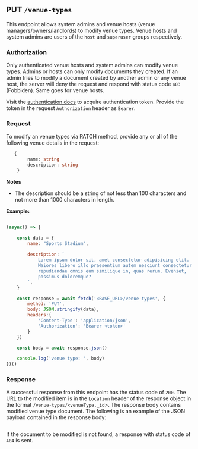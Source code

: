 ## PUT `/venue-types`

This endpoint allows system admins and venue hosts (venue managers/owners/landlords) to modify venue types. Venue hosts and system admins are users of the `host` and `superuser` groups respectively. 

### Authorization
Only authenticated venue hosts and system admins can modify venue types. Admins or hosts can only modify documents they created. If an admin tries to modify a document created by another admin or any venue host, the server will deny the request and respond with status code `403` (Fobbiden). Same goes for venue hosts.

Visit the [authentication docs](../authentication/authentication.md) to acquire authentication token. Provide the token in the request `Authorization` header as `Bearer`.

### Request
To modify an venue types via PATCH method, provide any or all of the following venue details in the request:

```typescript
   {
        name: string
        description: string
    }
```

**Notes**
- The description should be a string of not less than 100 characters and not more than 1000 characters in length.

**Example:**

```javascript

(async() => {

    const data = {
        name: "Sports Stadium",
        
        description: `
            Lorem ipsum dolor sit, amet consectetur adipisicing elit. 
            Maiores libero illo praesentium autem nesciunt consectetur 
            repudiandae omnis eum similique in, quas rerum. Eveniet, 
            possimus doloremque?
        `,
    }

    const response = await fetch('<BASE_URL>/venue-types', {
        method: 'PUT',
        body: JSON.stringify(data),
        headers:{
            'Content-Type': 'application/json',
            'Authorization': 'Bearer <token>'
        }
    })

    const body = await response.json()

    console.log('venue type: ', body)
})()
```


### Response

A successful response from this endpoint has the status code of `200`. The URL to the modified item is in the `Location` header of the response object in the format `/venue-types/<venueType._id`>. The response body contains modified venue type document. The following is an example of the JSON payload contained in the response body:

```json

```

If the document to be modified is not found, a response with status code of `404` is sent.
